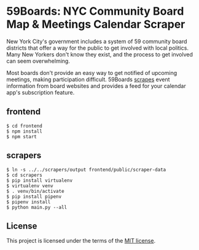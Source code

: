 # 59Boards: NYC Community Board Map & Meetings Calendar Scraper

New York City's government includes a system of 59 community board districts that offer a way for the public to get involved with local politics. Many New Yorkers don't know they exist, and the process to get involved can seem overwhelming.

Most boards don't provide an easy way to get notified of upcoming meetings, making participation difficult. 59Boards [scrapes](https://en.wikipedia.org/wiki/Web_scraping) event information from board websites and provides a feed for your calendar app's subscription feature.

## frontend

```
$ cd frontend
$ npm install
$ npm start
```

## scrapers
```
$ ln -s ../../scrapers/output frontend/public/scraper-data
$ cd scrapers
$ pip install virtualenv
$ virtualenv venv
$ . venv/bin/activate
$ pip install pipenv
$ pipenv install
$ python main.py --all
```

## License

This project is licensed under the terms of the [MIT license](/LICENSE).
